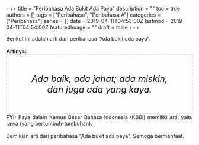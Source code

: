 +++
title = "Peribahasa Ada Bukit Ada Paya"
description = ""
toc = true
authors = []
tags = ["Peribahasa", "Peribahasa A"]
categories = ["Peribahasa"]
series = []
date = 2019-04-11T04:53:00Z
lastmod = 2019-04-11T04:54:00Z
featuredImage = ""
draft = false
+++

<div dir="ltr" style="text-align: left;" trbidi="on"><div style="text-align: justify;">Berikut ini adalah arti dari peribahasa “Ada bukit ada paya”.</div><br /><div style="text-align: justify;"><b>Artinya:</b></div><div style="border: 2px dashed #ddd; font-size: 24px; height: auto; margin: 0 auto; padding: 50px; text-align: center; width: auto;"><i>Ada baik, ada jahat; ada miskin, dan juga ada yang kaya.</i></div><div style="text-align: justify;"><b>FYI:</b> Paya dalam Kamus Besar Bahasa Indonesia (KBBI) memiliki arti, yaitu rawa (yang bertumbuh-tumbuhan).</div><div style="text-align: justify;"><br /></div><div style="text-align: justify;">Demikian arti dari peribahasa "Ada bukit ada paya". Semoga bermanfaat.</div></div>
